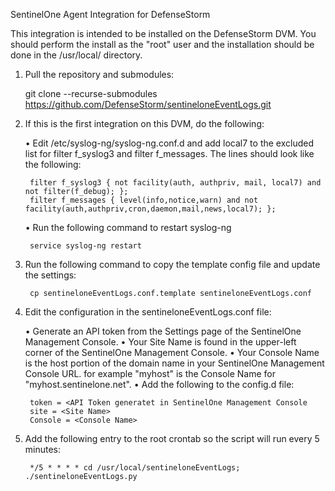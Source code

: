 SentinelOne Agent Integration for DefenseStorm

This integration is intended to be installed on the DefenseStorm DVM.  You should perform the install as the "root" user and the installation should be done in the /usr/local/ directory.

1. Pull the repository and submodules:

	git clone --recurse-submodules https://github.com/DefenseStorm/sentineloneEventLogs.git

2. If this is the first integration on this DVM, do the following:
	
	• Edit /etc/syslog-ng/syslog-ng.conf.d and add local7 to the excluded list for filter f_syslog3 and filter f_messages.
	  The lines should look like the following:

		filter f_syslog3 { not facility(auth, authpriv, mail, local7) and not filter(f_debug); };
		filter f_messages { level(info,notice,warn) and not facility(auth,authpriv,cron,daemon,mail,news,local7); };

	 • Run the following command to restart syslog-ng
	 
		service syslog-ng restart

3. Run the following command to copy the template config file and update the settings:

		cp sentineloneEventLogs.conf.template sentineloneEventLogs.conf

4. Edit the configuration in the sentineloneEventLogs.conf file:

	• Generate an API token from the Settings page of the SentinelOne Management Console.
	• Your Site Name is found in the upper-left corner of the SentinelOne Management Console.
	• Your Console Name is the host portion of the domain name in your SentinelOne Management Console
		URL.  for example "myhost" is the Console Name for "myhost.sentinelone.net".
	• Add the following to the config.d file:
		
		token = <API Token generatet in SentinelOne Management Console
		site = <Site Name>
		Console = <Console Name>

5. Add the following entry to the root crontab so the script will run every 5 minutes:

		*/5 * * * * cd /usr/local/sentineloneEventLogs; ./sentineloneEventLogs.py
